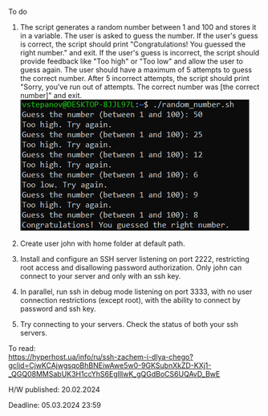 To do
1. The script generates a random number between 1 and 100 and stores it in a variable. The user is asked to guess the number. 
If the user's guess is correct, the script should print "Congratulations! You guessed the right number." and exit. 
If the user's guess is incorrect, the script should provide feedback like "Too high" or "Too low" and allow the user to guess again. 
The user should have a maximum of 5 attempts to guess the correct number. After 5 incorrect attempts, the script should print 
"Sorry, you've run out of attempts. The correct number was [the correct number]" and exit.  
![random_number_sh_game_result.png](screenshots%2Frandom_number_sh_game_result.png)  
2. Create user john with home folder at default path.

3. Install and configure an SSH server listening on port 2222, restricting root access and disallowing password authorization. 
Only john can connect to your server and only with an ssh key.

4. In parallel, run ssh in debug mode listening on port 3333, with no user connection restrictions (except root), 
with the ability to connect by password and ssh key.

5. Try connecting to your servers. Check the status of both your ssh servers.

To read:  
https://hyperhost.ua/info/ru/ssh-zachem-i-dlya-chego?gclid=CjwKCAjwgsqoBhBNEiwAwe5w0-9GKSubnXkZD-KXj1-_QGQ08MMSabUK3H1ccYhS6EgIllwK_gQGdBoCS6UQAvD_BwE

H/W published: 20.02.2024

Deadline: 05.03.2024 23:59